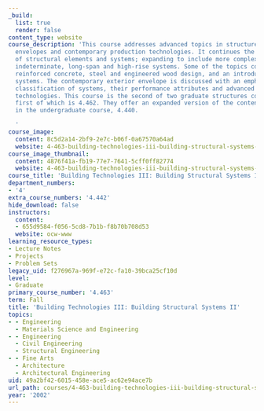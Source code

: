 ```yaml
---
_build:
  list: true
  render: false
content_type: website
course_description: 'This course addresses advanced topics in structures, exterior
  envelopes and contemporary production technologies. It continues the exploration
  of structural elements and systems; expanding to include more complex determinant,
  indeterminate, long-span and high-rise systems. Some of the topics covered include
  reinforced concrete, steel and engineered wood design, and an introduction to tensile
  systems. The contemporary exterior envelope is discussed with an emphasis on the
  classification of systems, their performance attributes and advanced manufacturing
  technologies. This course is the second of two graduate structures courses, the
  first of which is 4.462. They offer an expanded version of the content presented
  in the undergraduate course, 4.440.

  '
course_image:
  content: 8c5d2a14-2bf9-2e7c-b06f-0a67570a64ad
  website: 4-463-building-technologies-iii-building-structural-systems-ii-fall-2002
course_image_thumbnail:
  content: 4876f41a-fb19-77e7-7641-5cff0ff82774
  website: 4-463-building-technologies-iii-building-structural-systems-ii-fall-2002
course_title: 'Building Technologies III: Building Structural Systems II'
department_numbers:
- '4'
extra_course_numbers: '4.442'
hide_download: false
instructors:
  content:
  - 655d9584-f056-5cd8-7b1b-f8b70b708d53
  website: ocw-www
learning_resource_types:
- Lecture Notes
- Projects
- Problem Sets
legacy_uid: f276967a-969f-e72c-fa10-39bca25cf10d
level:
- Graduate
primary_course_number: '4.463'
term: Fall
title: 'Building Technologies III: Building Structural Systems II'
topics:
- - Engineering
  - Materials Science and Engineering
- - Engineering
  - Civil Engineering
  - Structural Engineering
- - Fine Arts
  - Architecture
  - Architectural Engineering
uid: 49a2bf42-6015-458e-ace5-ac62e94ace7b
url_path: courses/4-463-building-technologies-iii-building-structural-systems-ii-fall-2002
year: '2002'
---
```

